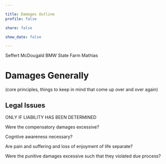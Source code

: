 ```yaml
---

title: Damages Outline
profile: false

share: false

show_date: false

---
```


Seffert
McDougald
BMW
State Farm
Mathias

# Damages Generally

(core principles, things to keep in mind that come up over and over again)


## Legal Issues

ONLY IF LIABILITY HAS BEEN DETERMINED

Were the compensatory damages excessive?

Cogntive awareness necessary?

Are pain and suffering and loss of enjoyment of life separate?

Were the punitive damages excessive such that they violated due process?